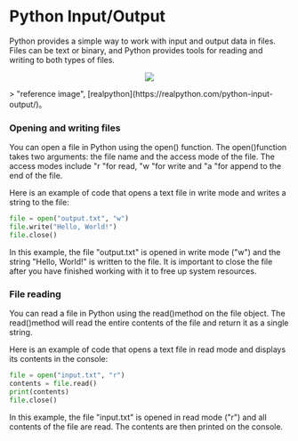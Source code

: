 # Python Input/Output
Python provides a simple way to work with input and output data in files. Files can be text or binary, and Python provides tools for reading and writing to both types of files.

<p align="center">
<img src="https://robocrop.realpython.net/?url=https%3A//files.realpython.com/media/Basic-Input-Output-and-String-Formatting-in-Python_Watermarked.65ba5b535841.jpg&w=960&sig=e5e7029a0e36ca9d8123c7b47cfe8ce9075d653e">
</p>
> "reference image", [realpython](https://realpython.com/python-input-output/)。

### Opening and writing files
You can open a file in Python using the open() function. The open()function takes two arguments: the file name and the access mode of the file. The access modes include "r "for read, "w "for write and "a "for append to the end of the file.

Here is an example of code that opens a text file in write mode and writes a string to the file:

```python
file = open("output.txt", "w")
file.write("Hello, World!")
file.close()
```
In this example, the file "output.txt" is opened in write mode ("w") and the string "Hello, World!" is written to the file. It is important to close the file after you have finished working with it to free up system resources.

### File reading
You can read a file in Python using the read()method on the file object. The read()method will read the entire contents of the file and return it as a single string.

Here is an example of code that opens a text file in read mode and displays its contents in the console:

```python
file = open("input.txt", "r")
contents = file.read()
print(contents)
file.close()
```
In this example, the file "input.txt" is opened in read mode ("r") and all contents of the file are read. The contents are then printed on the console.
